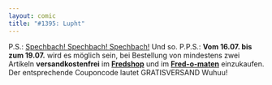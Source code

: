 ```yaml
---
layout: comic
title: "#1395: Lupht"
---
```


P.S.: <a href="http://www.fonflatter.de/ausstellung">Spechbach! Spechbach! Spechbach!</a>
Und so.
P.P.S.: <strong>Vom 16.07. bis zum 19.07.</strong> wird es möglich sein, bei Bestellung von mindestens zwei Artikeln <strong>versandkostenfrei</strong> im <a href="http://fredshop.spreadshirt.net/de/DE/Shop"><strong>Fredshop</strong></a> und im <a href="http://fred-o-mat.spreadshirt.net/-/-/Shop/"><strong>Fred-o-maten</strong></a> einzukaufen. 
Der entsprechende Couponcode lautet
GRATISVERSAND
Wuhuu!
